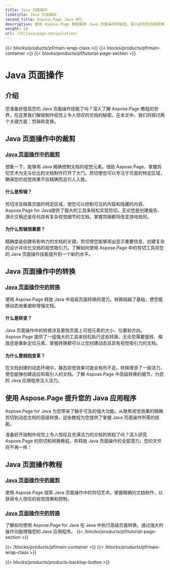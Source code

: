 ```yaml
---
title: Java 页面操作
linktitle: Java 页面操作
second_title: Aspose.Page Java API
description: 使用 Aspose.Page 教程解锁 Java 页面操作的秘密。深入研究剪切和转换，轻松制作视觉上令人惊叹的文档。
weight: 20
url: /zh/java/page-manipulation/
---
```


{{< blocks/products/pf/main-wrap-class >}}
{{< blocks/products/pf/main-container >}}
{{< blocks/products/pf/tutorial-page-section >}}

# Java 页面操作


## 介绍

您准备好提高您的 Java 页面操作技能了吗？深入了解 Aspose.Page 教程的世界，在这里我们解锁制作视觉上令人惊叹的文档的秘密。在本文中，我们将探讨两个关键方面：剪辑和变换。

## Java 页面操作中的裁剪

### [Java 页面操作中的裁剪](./clipping/)

想象一下，能够用 Java 精确控制文档的视觉元素。借助 Aspose.Page，掌握剪切艺术为无与伦比的文档制作打开了大门。剪切使您可以专注于页面的特定区域，确保您的视觉效果不仅精确而且引人入胜。

#### 什么是剪辑？

剪切涉及隔离页面的特定区域，使您可以控制可见的内容和隐藏的内容。 Aspose.Page for Java提供了强大的工具来轻松实现剪切。无论您是创建报告、演示文稿还是任何具有复杂视觉细节的文档，掌握剪辑都将改变游戏规则。

#### 为什么剪辑很重要？

精确度是创建有影响力的文档的关键。剪切使您能够突出显示重要信息、创建复杂的设计并优化文档的视觉吸引力。了解如何使用 Aspose.Page 中的剪切工具将您的 Java 页面操作技能提升到一个新的水平。

## Java 页面操作中的转换

### [Java 页面操作中的转换](./transformations/)

使用 Aspose.Page 释放 Java 中高级页面转换的潜力。转换超越了基础，使您能够动态地重塑和增强文档。

#### 什么是转变？

Java 页面操作中的转换涉及更改页面上可视元素的大小、位置和方向。 Aspose.Page 提供了一组强大的工具来轻松执行这些转换。无论您需要旋转、缩放还是重新定位元素，掌握转换都可以让您创建动态且具有视觉吸引力的文档。

#### 为什么要拥抱变革？

在文档创建的动态环境中，静态视觉效果可能会有所不足。转换增添了一层活力，使您能够创建适应和吸引人的文档。了解 Aspose.Page 中高级转换的细节，为您的 Java 应用程序注入活力。

## 使用 Aspose.Page 提升您的 Java 应用程序

Aspose.Page for Java 为您带来了触手可及的强大功能。从聚焦视觉效果的精确剪切到动态文档的高级转换，这些教程为您提供了掌握 Java 页面操作所需的技能。

准备好开始制作视觉上令人惊叹且充满活力的文档的旅程了吗？深入研究 Aspose.Page 的剪切和转换教程，并释放 Java 页面操作的全部潜力。您的文件将不再一样！
## Java 页面操作教程
### [Java 页面操作中的裁剪](./clipping/)
使用 Aspose.Page 探索 Java 页面操作中的剪切艺术。掌握精确的文档制作，以获得令人惊叹的视觉效果和控制。
### [Java 页面操作中的转换](./transformations/)
了解如何使用 Aspose.Page for Java 在 Java 中执行高级页面转换。通过强大的操作功能增强您的 Java 应用程序。
{{< /blocks/products/pf/tutorial-page-section >}}

{{< /blocks/products/pf/main-container >}}
{{< /blocks/products/pf/main-wrap-class >}}

{{< blocks/products/products-backtop-button >}}
